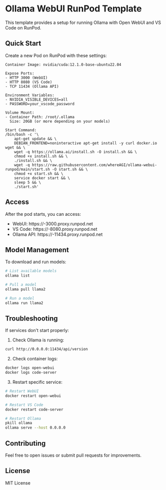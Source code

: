 # Ollama WebUI RunPod Template

This template provides a setup for running Ollama with Open WebUI and VS Code on RunPod.

## Quick Start

Create a new Pod on RunPod with these settings:

```
Container Image: nvidia/cuda:12.1.0-base-ubuntu22.04

Expose Ports:
- HTTP 3000 (WebUI)
- HTTP 8080 (VS Code)
- TCP 11434 (Ollama API)

Environment Variables:
- NVIDIA_VISIBLE_DEVICES=all
- PASSWORD=your_vscode_password

Volume Mount:
- Container Path: /root/.ollama
  Size: 20GB (or more depending on your models)

Start Command:
/bin/bash -c '\
    apt-get update && \
    DEBIAN_FRONTEND=noninteractive apt-get install -y curl docker.io wget && \
    wget -q https://ollama.ai/install.sh -O install.sh && \
    chmod +x install.sh && \
    ./install.sh && \
    wget -q https://raw.githubusercontent.com/whereAGI/ollama-webui-runpod/main/start.sh -O start.sh && \
    chmod +x start.sh && \
    service docker start && \
    sleep 5 && \
    ./start.sh'
```

## Access

After the pod starts, you can access:
- WebUI: https://<pod-id>-3000.proxy.runpod.net
- VS Code: https://<pod-id>-8080.proxy.runpod.net
- Ollama API: https://<pod-id>-11434.proxy.runpod.net

## Model Management

To download and run models:

```bash
# List available models
ollama list

# Pull a model
ollama pull llama2

# Run a model
ollama run llama2
```

## Troubleshooting

If services don't start properly:

1. Check Ollama is running:
```bash
curl http://0.0.0.0:11434/api/version
```

2. Check container logs:
```bash
docker logs open-webui
docker logs code-server
```

3. Restart specific service:
```bash
# Restart WebUI
docker restart open-webui

# Restart VS Code
docker restart code-server

# Restart Ollama
pkill ollama
ollama serve --host 0.0.0.0
```

## Contributing

Feel free to open issues or submit pull requests for improvements.

## License

MIT License